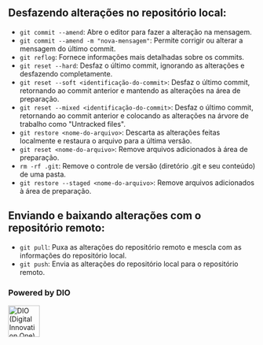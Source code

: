 ## Desfazendo alterações no repositório local:

- ```git commit --amend```: Abre o editor para fazer a alteração na mensagem.
- ```git commit --amend -m "nova-mensagem"```: Permite corrigir ou alterar a mensagem do último commit.
- ```git reflog```: Fornece informações mais detalhadas sobre os commits.
- ```git reset --hard```: Desfaz o último commit, ignorando as alterações e desfazendo completamente.
- ```git reset --soft <identificação-do-commit>```: Desfaz o último commit, retornando ao commit anterior e mantendo as alterações na área de preparação.
- ```git reset --mixed <identificação-do-commit>```: Desfaz o último commit, retornando ao commit anterior e colocando as alterações na árvore de trabalho como "Untracked files".
- ```git restore <nome-do-arquivo>```: Descarta as alterações feitas localmente e restaura o arquivo para a última versão.
- ```git reset <nome-do-arquivo>```: Remove arquivos adicionados à área de preparação.
- ```rm -rf .git```: Remove o controle de versão (diretório .git e seu conteúdo) de uma pasta.
- ```git restore --staged <nome-do-arquivo>```: Remove arquivos adicionados à área de preparação.

## Enviando e baixando alterações com o repositório remoto:

- ```git pull```: Puxa as alterações do repositório remoto e mescla com as informações do repositório local.
- ```git push```: Envia as alterações do repositório local para o repositório remoto.

### Powered by DIO
<div>
  <img class="image" src="https://hermes.dio.me/courses/badge/565f4603-4969-4cde-bc01-e9683d2350e8.png" alt="DIO (Digital Innovation One)" style="width: 64px; height: 64px;">
</div>
